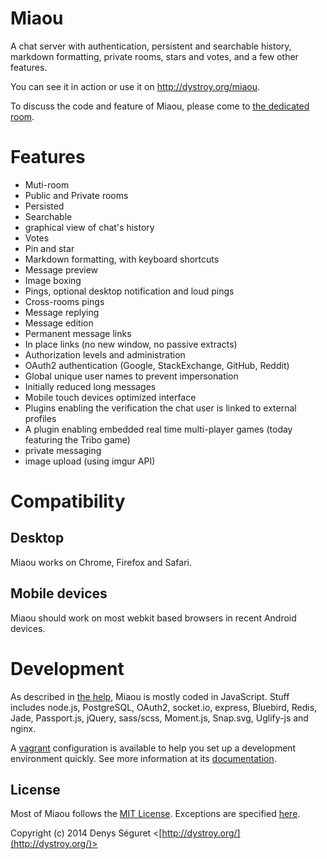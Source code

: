 # Miaou

A chat server with authentication, persistent and searchable history, markdown formatting, private rooms, stars and votes, and a few other features.

You can see it in action or use it on http://dystroy.org/miaou.

To discuss the code and feature of Miaou, please come to [the dedicated room](http://dystroy.org/miaou/1?Miaou).

# Features

* Muti-room
* Public and Private rooms
* Persisted
* Searchable
* graphical view of chat's history
* Votes
* Pin and star
* Markdown formatting, with keyboard shortcuts
* Message preview
* Image boxing
* Pings, optional desktop notification and loud pings
* Cross-rooms pings 
* Message replying
* Message edition
* Permanent message links
* In place links (no new window, no passive extracts)
* Authorization levels and administration
* OAuth2 authentication (Google, StackExchange, GitHub, Reddit)
* Global unique user names to prevent impersonation
* Initially reduced long messages
* Mobile touch devices optimized interface
* Plugins enabling the verification the chat user is linked to external profiles
* A plugin enabling embedded real time multi-player games (today featuring the Tribo game)
* private messaging
* image upload (using imgur API)

# Compatibility

## Desktop

Miaou works on Chrome, Firefox and Safari.

## Mobile devices

Miaou should work on most webkit based browsers in recent Android devices.

# Development

As described in [the help](http://dystroy.org/miaou/help#Technical_Stack), Miaou is mostly coded in JavaScript. Stuff includes node.js, PostgreSQL, OAuth2, socket.io, express, Bluebird, Redis, Jade, Passport.js, jQuery, sass/scss, Moment.js, Snap.svg, Uglify-js and nginx.

A [vagrant](http://www.vagrantup.com/) configuration is available to help you set up a development environment quickly. See more information at its [documentation](vagrant/vagrant.md).

## License

Most of Miaou follows the [MIT License](http://opensource.org/licenses/MIT). Exceptions are specified [here](license.md).

Copyright (c) 2014 Denys Séguret <[http://dystroy.org/](http://dystroy.org/)>
